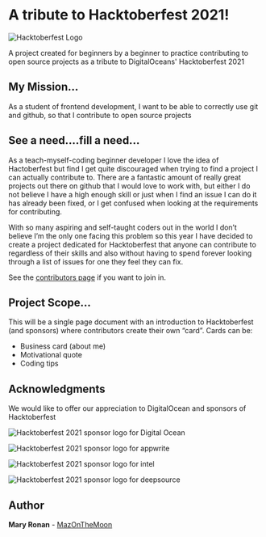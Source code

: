 # __A tribute to Hacktoberfest 2021!__

![Hacktoberfest Logo](https://hacktoberfest.digitalocean.com/_nuxt/img/logo-hacktoberfest-full.f42e3b1.svg)

A project created for beginners by a beginner to practice contributing to open source projects as a tribute to DigitalOceans' Hacktoberfest 2021

## __My Mission...__

 As a student of frontend development, I want to be able to correctly use git and github, so that I contribute to open source projects

 ## __See a need....fill a need...__

 As a teach-myself-coding beginner developer I love the idea of Hactoberfest but find I get quite discouraged when trying to find a project I can actually contribute to. 
There are a fantastic amount of really great projects out there on github that I would love to work with, but either I do not believe I have a high enough skill or just when I find an issue I can do it has already been fixed, or I get confused when looking at the requirements for contributing.

With so many aspiring and self-taught coders out in the world I don’t believe I’m the only one facing this problem so this year I have decided to create a project dedicated for Hacktoberfest that anyone can contribute to regardless of their skills and also without having to spend forever looking through a list of issues for one they feel they can fix.

See the [contributors page](contributing.md) if you want to join in.

 ## __Project Scope...__
 This will be a single page document with an introduction to Hacktoberfest (and sponsors) where contributors create their own “card”.
 Cards can be:
 * Business card (about me)
 * Motivational quote
 * Coding tips

 ## Acknowledgments
We would like to offer our appreciation to DigitalOcean and sponsors of Hacktoberfest

![Hacktoberfest 2021 sponsor logo for Digital Ocean](https://hacktoberfest.digitalocean.com/_nuxt/img/logo-digitalocean-gr.f6faef2.svg)

![Hacktoberfest 2021 sponsor logo for appwrite](https://hacktoberfest.digitalocean.com/_nuxt/img/logo-appwrite-gr.1161116.svg)

![Hacktoberfest 2021 sponsor logo for intel](https://hacktoberfest.digitalocean.com/_nuxt/img/logo-intel-gr.a510816.svg)

![Hacktoberfest 2021 sponsor logo for deepsource](https://hacktoberfest.digitalocean.com/_nuxt/img/logo-deepsource-gr.37aa9bc.svg)

## Author

**Mary Ronan** - [MazOnTheMoon](https://github.com/MazontheMoon)